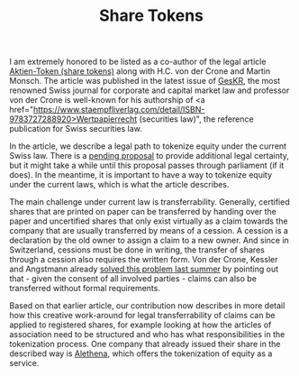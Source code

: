 ﻿---
layout: post
title: Share Tokens
description: How to legally structure share tokens under Swiss law.
---
I am extremely honored to be listed as a co-author of the legal article <a href="/assets/2019-04-05-Aktientoken.pdf">Aktien-Token (share tokens)</a> along with H.C. von der Crone and Martin Monsch. The article was published in the latest issue of <a href="https://www.geskr.ch/zeitschrift/GesKR-Shop-Previous-Issues/geskr-01-2019-de.html">GesKR</a>, the most renowned Swiss journal for corporate and capital market law and professor von der Crone is well-known for his authorship of <a href="https://www.staempfliverlag.com/detail/ISBN-9783727288920>Wertpapierrecht (securities law)"</a>, the reference publication for Swiss securities law.

In the article, we describe a legal path to tokenize equity under the current Swiss law. There is a <a href="https://www.sif.admin.ch/sif/en/home/dokumentation/medienmitteilungen/medienmitteilungen.msg-id-74420.html">pending proposal</a> to provide additional legal certainty, but it might take a while until this proposal passes through parliament (if it does). In the meantime, it is important to have a way to tokenize equity under the current laws, which is what the article describes.

The main challenge under current law is transferrability. Generally, certified shares that are printed on paper can be transferred by handing over the paper and uncertified shares that only exist virtually as a claim towards the company that are usually transferred by means of a cession. A cession is a declaration by the old owner to assign a claim to a new owner. And since in Switzerland, cessions must be done in writing, the transfer of shares through a cession also requires the written form. Von der Crone, Kessler and Angstmann already <a href="https://www.ius.uzh.ch/dam/jcr:389cbd0f-b034-43dd-882c-e8447056ab52/von%20der%20Crone,%20Kessler,%20Angstmann,%20Token%20in%20der%20Blockchain,%20SJZ%20114%20(201....pdf">solved this problem last summer</a> by pointing out that - given the consent of all involved parties - claims can also be transferred without formal requirements.

Based on that earlier article, our contribution now describes in more detail how this creative work-around for legal transferrability of claims can be applied to registered shares, for example looking at how the articles of association need to be structured and who has what responsibilities in the tokenization process. One company that already issued their share in the described way is <a href="https://alethena.com">Alethena</a>, which offers the tokenization of equity as a service.